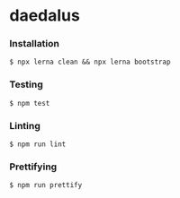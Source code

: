 # daedalus

### Installation
```
$ npx lerna clean && npx lerna bootstrap
```

### Testing
```
$ npm test
```

### Linting
```
$ npm run lint
```

### Prettifying
```
$ npm run prettify
```
